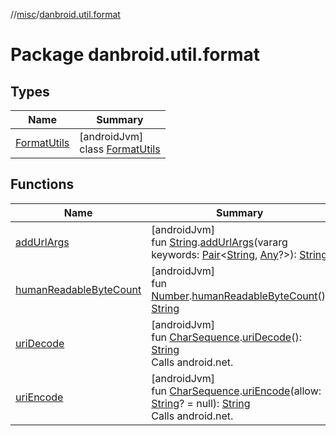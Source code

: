 //[misc](../../index.md)/[danbroid.util.format](index.md)

# Package danbroid.util.format

## Types

| Name | Summary |
|---|---|
| [FormatUtils](-format-utils/index.md) | [androidJvm]<br>class [FormatUtils](-format-utils/index.md) |

## Functions

| Name | Summary |
|---|---|
| [addUrlArgs](add-url-args.md) | [androidJvm]<br>fun [String](https://kotlinlang.org/api/latest/jvm/stdlib/kotlin/-string/index.html).[addUrlArgs](add-url-args.md)(vararg keywords: [Pair](https://kotlinlang.org/api/latest/jvm/stdlib/kotlin/-pair/index.html)<[String](https://kotlinlang.org/api/latest/jvm/stdlib/kotlin/-string/index.html), [Any](https://kotlinlang.org/api/latest/jvm/stdlib/kotlin/-any/index.html)?>): [String](https://kotlinlang.org/api/latest/jvm/stdlib/kotlin/-string/index.html) |
| [humanReadableByteCount](human-readable-byte-count.md) | [androidJvm]<br>fun [Number](https://kotlinlang.org/api/latest/jvm/stdlib/kotlin/-number/index.html).[humanReadableByteCount](human-readable-byte-count.md)(): [String](https://kotlinlang.org/api/latest/jvm/stdlib/kotlin/-string/index.html) |
| [uriDecode](uri-decode.md) | [androidJvm]<br>fun [CharSequence](https://kotlinlang.org/api/latest/jvm/stdlib/kotlin/-char-sequence/index.html).[uriDecode](uri-decode.md)(): [String](https://kotlinlang.org/api/latest/jvm/stdlib/kotlin/-string/index.html)<br>Calls android.net. |
| [uriEncode](uri-encode.md) | [androidJvm]<br>fun [CharSequence](https://kotlinlang.org/api/latest/jvm/stdlib/kotlin/-char-sequence/index.html).[uriEncode](uri-encode.md)(allow: [String](https://kotlinlang.org/api/latest/jvm/stdlib/kotlin/-string/index.html)? = null): [String](https://kotlinlang.org/api/latest/jvm/stdlib/kotlin/-string/index.html)<br>Calls android.net. |
